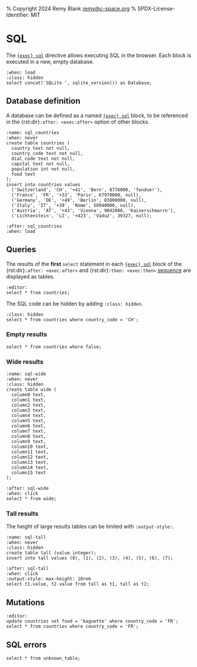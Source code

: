 % Copyright 2024 Remy Blank <remy@c-space.org>
% SPDX-License-Identifier: MIT

# SQL

The [`{exec} sql`](../reference/exec.md#sql) directive allows executing SQL
in the browser. Each block is executed in a new, empty database.

```{exec} sql
:when: load
:class: hidden
select concat('SQLite ', sqlite_version()) as Database;
```

## Database definition

A database can be defined as a named [`{exec} sql`](../reference/exec.md#sql)
block, to be referenced in the {rst:dir}`:after: <exec:after>` option of other
blocks.

```{exec} sql
:name: sql_countries
:when: never
create table countries (
  country text not null,
  country_code text not null,
  dial_code text not null,
  capital text not null,
  population int not null,
  food text
);
insert into countries values
  ('Switzerland', 'CH', '+41', 'Bern', 8776000, 'fondue!'),
  ('France', 'FR', '+33', 'Paris', 67970000, null),
  ('Germany', 'DE', '+49', 'Berlin', 83800000, null),
  ('Italy', 'IT', '+39', 'Rome', 58940000, null),
  ('Austria', 'AT', '+43', 'Vienna', 9042000, 'Kaiserschmarrn'),
  ('Lichtenstein', 'LI', '+423', 'Vaduz', 39327, null);
```

```{defaults} exec
:after: sql_countries
:when: load
```

## Queries

The results of the **first** `select` statement in each
[`{exec} sql`](../reference/exec.md#sql) block of the
{rst:dir}`:after: <exec:after>` and {rst:dir}`:then: <exec:then>`
[sequence](../reference/exec.md#sequencing) are displayed as tables.

```{exec} sql
:editor:
select * from countries;
```

The SQL code can be hidden by adding `:class: hidden`.

```{exec} sql
:class: hidden
select * from countries where country_code = 'CH';
```

### Empty results

```{exec} sql
select * from countries where false;
```

### Wide results

```{exec} sql
:name: sql-wide
:when: never
:class: hidden
create table wide (
  column0 text,
  column1 text,
  column2 text,
  column3 text,
  column4 text,
  column5 text,
  column6 text,
  column7 text,
  column8 text,
  column9 text,
  column10 text,
  column11 text,
  column12 text,
  column13 text,
  column14 text,
  column15 text
);
```
```{exec} sql
:after: sql-wide
:when: click
select * from wide;
```

### Tall results

The height of large results tables can be limited with `:output-style:`.

```{exec} sql
:name: sql-tall
:when: never
:class: hidden
create table tall (value integer);
insert into tall values (0), (1), (2), (3), (4), (5), (6), (7);
```
```{exec} sql
:after: sql-tall
:when: click
:output-style: max-height: 10rem
select t1.value, t2.value from tall as t1, tall as t2;
```

## Mutations

```{exec} sql
:editor:
update countries set food = 'baguette' where country_code = 'FR';
select * from countries where country_code = 'FR';
```

## SQL errors

```{exec} sql
select * from unknown_table;
```
